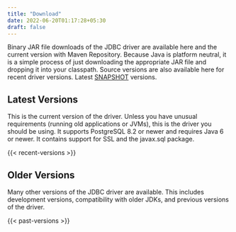 ```yaml
---
title: "Download"
date: 2022-06-20T01:17:28+05:30
draft: false
---
```


Binary JAR file downloads of the JDBC driver are available here and the current version with Maven Repository. Because Java is platform neutral, it is a simple process of just downloading the appropriate JAR file and dropping it into your classpath. Source versions are also available here for recent driver versions. Latest [SNAPSHOT](https://oss.sonatype.org/content/repositories/snapshots/org/postgresql/postgresql/) versions. 

## Latest Versions

This is the current version of the driver. Unless you have unusual requirements (running old applications or JVMs), this is the driver you should be using. It supports PostgreSQL 8.2 or newer and requires Java 6 or newer. It contains support for SSL and the javax.sql package.

{{< recent-versions >}}

## Older Versions

Many other versions of the JDBC driver are available. This includes development versions, compatibility with older JDKs, and previous versions of the driver.

{{< past-versions >}}
